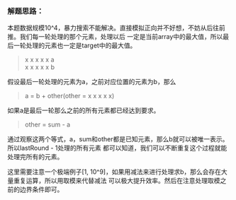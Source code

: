 ### 解题思路：
本题数据规模10^4，暴力搜索不能解决。直接模拟正向并不好想，不妨从后往前推。我们每一轮处理的那个元素，处理以后
一定是当前array中的最大值，所以最后一轮处理的元素也一定是target中的最大值。
> x x x x x a  
> x x x x x b

假设最后一轮处理的元素为a，之前对应位置的元素为b，那么
> a = b + other(other = x x x x x)

如果a是最后一轮那么之前的所有元素都已经达到要求。
> other = sum - a

通过观察这两个等式，a，sum和other都是已知元素，那么b就可以被唯一表示。所以lastRound - 1处理的所有元素
都可以知道，我们可以不断重复这个过程就能处理完所有的元素。

这里需要注意一个极端例子[1, 10^9]，如果用减法来进行处理求b，那么会存在大量重复运算，所以用取模来代替减法
可以极大提升效率。然后在注意处理取模之前的边界条件即可。
